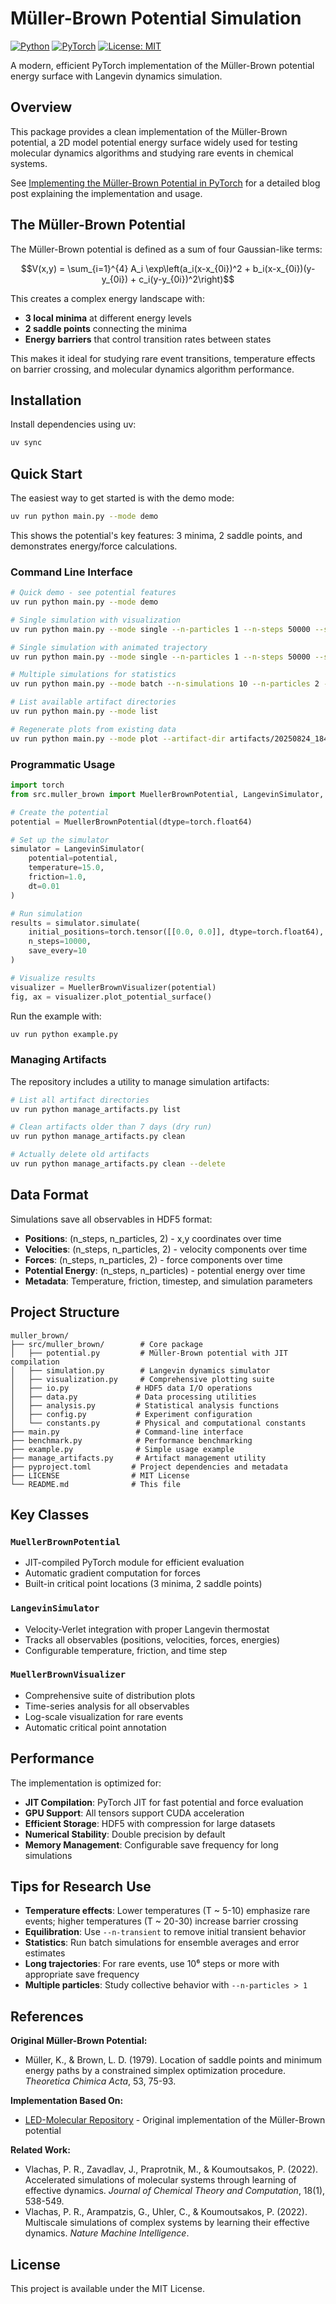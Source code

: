 # Müller-Brown Potential Simulation

[![Python](https://img.shields.io/badge/Python-3.10%2B-blue.svg)](https://www.python.org/downloads/)
[![PyTorch](https://img.shields.io/badge/PyTorch-2.0%2B-orange.svg)](https://pytorch.org/)
[![License: MIT](https://img.shields.io/badge/License-MIT-green.svg)](LICENSE)

A modern, efficient PyTorch implementation of the Müller-Brown potential energy surface with Langevin dynamics simulation.

## Overview

This package provides a clean implementation of the Müller-Brown potential, a 2D model potential energy surface widely used for testing molecular dynamics algorithms and studying rare events in chemical systems.

See [Implementing the Müller-Brown Potential in PyTorch](https://hunterheidenreich.com/posts/muller-brown-in-pytorch/) for a detailed blog post explaining the implementation and usage.

## The Müller-Brown Potential

The Müller-Brown potential is defined as a sum of four Gaussian-like terms:

$$V(x,y) = \sum_{i=1}^{4} A_i \exp\left(a_i(x-x_{0i})^2 + b_i(x-x_{0i})(y-y_{0i}) + c_i(y-y_{0i})^2\right)$$

This creates a complex energy landscape with:

- **3 local minima** at different energy levels
- **2 saddle points** connecting the minima
- **Energy barriers** that control transition rates between states

This makes it ideal for studying rare event transitions, temperature effects on barrier crossing, and molecular dynamics algorithm performance.

## Installation

Install dependencies using uv:

```bash
uv sync
```

## Quick Start

The easiest way to get started is with the demo mode:

```bash
uv run python main.py --mode demo
```

This shows the potential's key features: 3 minima, 2 saddle points, and demonstrates energy/force calculations.

### Command Line Interface

```bash
# Quick demo - see potential features
uv run python main.py --mode demo

# Single simulation with visualization
uv run python main.py --mode single --n-particles 1 --n-steps 50000 --save-plots

# Single simulation with animated trajectory
uv run python main.py --mode single --n-particles 1 --n-steps 50000 --save-plots --save-animation

# Multiple simulations for statistics
uv run python main.py --mode batch --n-simulations 10 --n-particles 2 --save-plots

# List available artifact directories
uv run python main.py --mode list

# Regenerate plots from existing data
uv run python main.py --mode plot --artifact-dir artifacts/20250824_184610
```

### Programmatic Usage

```python
import torch
from src.muller_brown import MuellerBrownPotential, LangevinSimulator, MuellerBrownVisualizer

# Create the potential
potential = MuellerBrownPotential(dtype=torch.float64)

# Set up the simulator
simulator = LangevinSimulator(
    potential=potential,
    temperature=15.0,
    friction=1.0,
    dt=0.01
)

# Run simulation
results = simulator.simulate(
    initial_positions=torch.tensor([[0.0, 0.0]], dtype=torch.float64),
    n_steps=10000,
    save_every=10
)

# Visualize results
visualizer = MuellerBrownVisualizer(potential)
fig, ax = visualizer.plot_potential_surface()
```

Run the example with:

```bash
uv run python example.py
```

### Managing Artifacts

The repository includes a utility to manage simulation artifacts:

```bash
# List all artifact directories
uv run python manage_artifacts.py list

# Clean artifacts older than 7 days (dry run)
uv run python manage_artifacts.py clean

# Actually delete old artifacts
uv run python manage_artifacts.py clean --delete
```

## Data Format

Simulations save all observables in HDF5 format:

- **Positions**: (n_steps, n_particles, 2) - x,y coordinates over time
- **Velocities**: (n_steps, n_particles, 2) - velocity components over time
- **Forces**: (n_steps, n_particles, 2) - force components over time
- **Potential Energy**: (n_steps, n_particles) - potential energy over time
- **Metadata**: Temperature, friction, timestep, and simulation parameters

## Project Structure

```
muller_brown/
├── src/muller_brown/        # Core package
│   ├── potential.py         # Müller-Brown potential with JIT compilation
│   ├── simulation.py        # Langevin dynamics simulator
│   ├── visualization.py     # Comprehensive plotting suite
│   ├── io.py               # HDF5 data I/O operations
│   ├── data.py             # Data processing utilities
│   ├── analysis.py         # Statistical analysis functions
│   ├── config.py           # Experiment configuration
│   └── constants.py        # Physical and computational constants
├── main.py                 # Command-line interface
├── benchmark.py            # Performance benchmarking
├── example.py              # Simple usage example
├── manage_artifacts.py     # Artifact management utility
├── pyproject.toml         # Project dependencies and metadata
├── LICENSE                # MIT License
└── README.md              # This file
```

## Key Classes

### `MuellerBrownPotential`

- JIT-compiled PyTorch module for efficient evaluation
- Automatic gradient computation for forces
- Built-in critical point locations (3 minima, 2 saddle points)

### `LangevinSimulator`

- Velocity-Verlet integration with proper Langevin thermostat
- Tracks all observables (positions, velocities, forces, energies)
- Configurable temperature, friction, and time step

### `MuellerBrownVisualizer`

- Comprehensive suite of distribution plots
- Time-series analysis for all observables
- Log-scale visualization for rare events
- Automatic critical point annotation

## Performance

The implementation is optimized for:

- **JIT Compilation**: PyTorch JIT for fast potential and force evaluation
- **GPU Support**: All tensors support CUDA acceleration
- **Efficient Storage**: HDF5 with compression for large datasets
- **Numerical Stability**: Double precision by default
- **Memory Management**: Configurable save frequency for long simulations

## Tips for Research Use

- **Temperature effects**: Lower temperatures (T ~ 5-10) emphasize rare events; higher temperatures (T ~ 20-30) increase barrier crossing
- **Equilibration**: Use `--n-transient` to remove initial transient behavior
- **Statistics**: Run batch simulations for ensemble averages and error estimates
- **Long trajectories**: For rare events, use 10⁶ steps or more with appropriate save frequency
- **Multiple particles**: Study collective behavior with `--n-particles > 1`

## References

**Original Müller-Brown Potential:**

- Müller, K., & Brown, L. D. (1979). Location of saddle points and minimum energy paths by a constrained simplex optimization procedure. _Theoretica Chimica Acta_, 53, 75-93.

**Implementation Based On:**

- [LED-Molecular Repository](https://github.com/cselab/LED-Molecular) - Original implementation of the Müller-Brown potential

**Related Work:**

- Vlachas, P. R., Zavadlav, J., Praprotnik, M., & Koumoutsakos, P. (2022). Accelerated simulations of molecular systems through learning of effective dynamics. _Journal of Chemical Theory and Computation_, 18(1), 538-549.
- Vlachas, P. R., Arampatzis, G., Uhler, C., & Koumoutsakos, P. (2022). Multiscale simulations of complex systems by learning their effective dynamics. _Nature Machine Intelligence_.

## License

This project is available under the MIT License.
